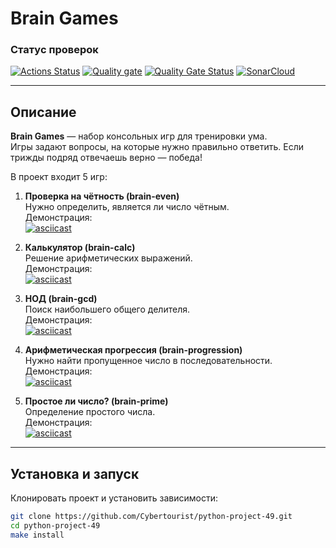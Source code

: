 # Brain Games

### Статус проверок
[![Actions Status](https://github.com/Cybertourist/python-project-49/actions/workflows/hexlet-check.yml/badge.svg)](https://github.com/Cybertourist/python-project-49/actions)
[![Quality gate](https://sonarcloud.io/api/project_badges/quality_gate?project=Cybertourist_python-project-49)](https://sonarcloud.io/summary/new_code?id=Cybertourist_python-project-49)
[![Quality Gate Status](https://sonarcloud.io/api/project_badges/measure?project=Cybertourist_python-project-49&metric=alert_status)](https://sonarcloud.io/summary/new_code?id=Cybertourist_python-project-49)
[![SonarCloud](https://sonarcloud.io/images/project_badges/sonarcloud-light.svg)](https://sonarcloud.io/summary/new_code?id=Cybertourist_python-project-49)

---
## Описание
**Brain Games** — набор консольных игр для тренировки ума.  
Игры задают вопросы, на которые нужно правильно ответить. Если трижды подряд отвечаешь верно — победа!  

В проект входит 5 игр:

1. **Проверка на чётность (brain-even)**  
   Нужно определить, является ли число чётным.  
   Демонстрация:  
   [![asciicast](https://asciinema.org/a/bfMTs8XcbtSFUxhgWW40nozpg.svg)](https://asciinema.org/a/bfMTs8XcbtSFUxhgWW40nozpg)

2. **Калькулятор (brain-calc)**  
   Решение арифметических выражений.  
   Демонстрация:  
   [![asciicast](https://asciinema.org/a/WANIxldzPbaxdP4zdmLR4lhJq.svg)](https://asciinema.org/a/WANIxldzPbaxdP4zdmLR4lhJq)

3. **НОД (brain-gcd)**  
   Поиск наибольшего общего делителя.  
   Демонстрация:  
   [![asciicast](https://asciinema.org/a/Mk4Hidhj2H87tMpnRtHedACtq.svg)](https://asciinema.org/a/Mk4Hidhj2H87tMpnRtHedACtq)

4. **Арифметическая прогрессия (brain-progression)**  
   Нужно найти пропущенное число в последовательности.  
   Демонстрация:  
   [![asciicast](https://asciinema.org/a/aUHlBLakc1zorrSFS74J6tPcD.svg)](https://asciinema.org/a/aUHlBLakc1zorrSFS74J6tPcD)

5. **Простое ли число? (brain-prime)**  
   Определение простого числа.  
   Демонстрация:  
   [![asciicast](https://asciinema.org/a/Ahuh27wqjtJmfmJbniVKibs9D.svg)](https://asciinema.org/a/Ahuh27wqjtJmfmJbniVKibs9D)

---
## Установка и запуск
Клонировать проект и установить зависимости:
```bash
git clone https://github.com/Cybertourist/python-project-49.git
cd python-project-49
make install
